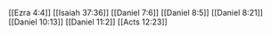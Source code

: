[[Ezra 4:4]]
[[Isaiah 37:36]]
[[Daniel 7:6]]
[[Daniel 8:5]]
[[Daniel 8:21]]
[[Daniel 10:13]]
[[Daniel 11:2]]
[[Acts 12:23]]
